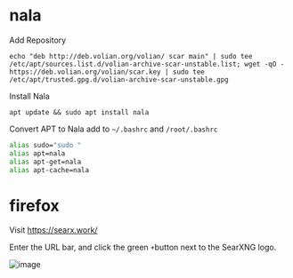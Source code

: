 # nala 
Add Repository 

```shell
echo "deb http://deb.volian.org/volian/ scar main" | sudo tee /etc/apt/sources.list.d/volian-archive-scar-unstable.list; wget -qO - https://deb.volian.org/volian/scar.key | sudo tee /etc/apt/trusted.gpg.d/volian-archive-scar-unstable.gpg
``` 

Install Nala 

```shell
apt update && sudo apt install nala
``` 

Convert APT to Nala 
add to `~/.bashrc` and `/root/.bashrc`

```bash
alias sudo="sudo "
alias apt=nala
alias apt-get=nala
alias apt-cache=nala
```
# firefox 

Visit https://searx.work/

Enter the URL bar, and click the green `+`button next to the SearXNG logo.

![image](https://github.com/VehementHam/KDE-Neon/assets/75701545/01229f2c-b5cc-4df4-86aa-6666fb5fd4af)
